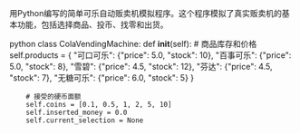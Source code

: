用Python编写的简单可乐自动贩卖机模拟程序。这个程序模拟了真实贩卖机的基本功能，包括选择商品、投币、找零和出货。

python
class ColaVendingMachine:
    def __init__(self):
        # 商品库存和价格
        self.products = {
            "可口可乐": {"price": 5.0, "stock": 10},
            "百事可乐": {"price": 5.0, "stock": 8},
            "雪碧": {"price": 4.5, "stock": 12},
            "芬达": {"price": 4.5, "stock": 7},
            "无糖可乐": {"price": 6.0, "stock": 5}
        }
        
        # 接受的硬币面额
        self.coins = [0.1, 0.5, 1, 2, 5, 10]
        self.inserted_money = 0.0
        self.current_selection = None
